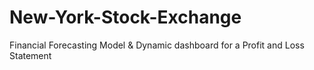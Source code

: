 # New-York-Stock-Exchange
Financial Forecasting Model &amp; Dynamic dashboard for a Profit and Loss Statement 
